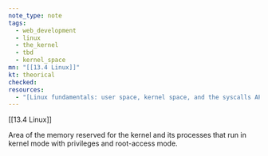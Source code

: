 ```yaml
---
note_type: note
tags:
  - web_development
  - linux
  - the_kernel
  - tbd
  - kernel_space
mn: "[[13.4 Linux]]"
kt: theorical
checked: 
resources:
  - "[Linux fundamentals: user space, kernel space, and the syscalls API surface](https://www.form3.tech/blog/engineering/linux-fundamentals-user-kernel-space)"
---
```

[[13.4 Linux]]

Area of the memory reserved for the kernel and its processes that run in kernel mode with privileges and root-access mode. 
